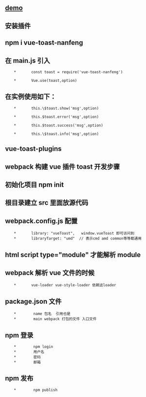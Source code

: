 ##  [demo](https://huangjinjian.github.io/vue-toast-plugins/src/index.html)

## 安装插件

## npm i vue-toast-nanfeng

## 在 main.js 引入

        *       const toast = require('vue-toast-nanfeng')

        *       Vue.use(toast,option)

## 在实例使用如下：

        *       this.\$toast.show('msg',option)

        *       this.$toast.error('msg',option)

        *       this.$toast.success('msg',option)

        *       this.\$toast.info('msg',option)

## vue-toast-plugins

## webpack 构建 vue 插件 toast 开发步骤

## 初始化项目 npm init

## 根目录建立 src 里面放源代码

## webpack.config.js 配置

        *       library: "vueToast",   window.vueToast 即可访问到
        *       libraryTarget: "umd"  // 表示cmd amd common等等都通用

## html script type="module" 才能解析 module

## webpack 解析 vue 文件的时候

        *       vue-loader vue-style-loader 依赖这loader

## package.json 文件

        *        name 包名  引用也是
        *        main webpack 打包的文件 入口文件

## npm 登录

        *        npm login
        *        用户名
        *        密码
        *        邮箱

## npm 发布

        *        npm publish
